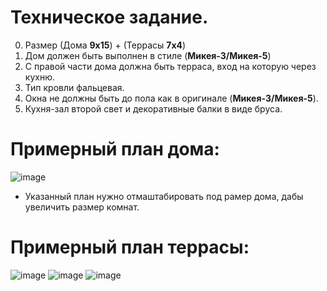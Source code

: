 # Техническое задание.

0. Размер (Дома **9x15**) + (Террасы **7x4**) 
1. Дом должен быть выполнен в стиле (**Микея-3/Микея-5**)
2. С правой части дома должна быть терраса, вход на которую через кухню.
3. Тип кровли фальцевая.
4. Окна не должны быть до пола как в оригинале (**Микея-3/Микея-5**).
5. Кухня-зал второй свет и декоративные балки в виде бруса.

# Примерный план дома:
![image](https://optimumhouse.ru/assets/files/2022/floors/mikea-3-2022-front-variant-1-floor-1.png)

* Указанный план нужно отмаштабировать под рамер дома, дабы увеличить размер комнат.

# Примерный план террасы:
![image](https://i.ibb.co/9tXRSMM/photo-2023-05-09-18-07-26.jpg)
![image](https://i.ibb.co/f892s7z/photo-2023-05-09-18-07-33.jpg)
![image](https://i.ibb.co/fQwvxv9/photo-2023-05-09-18-07-18.jpg)